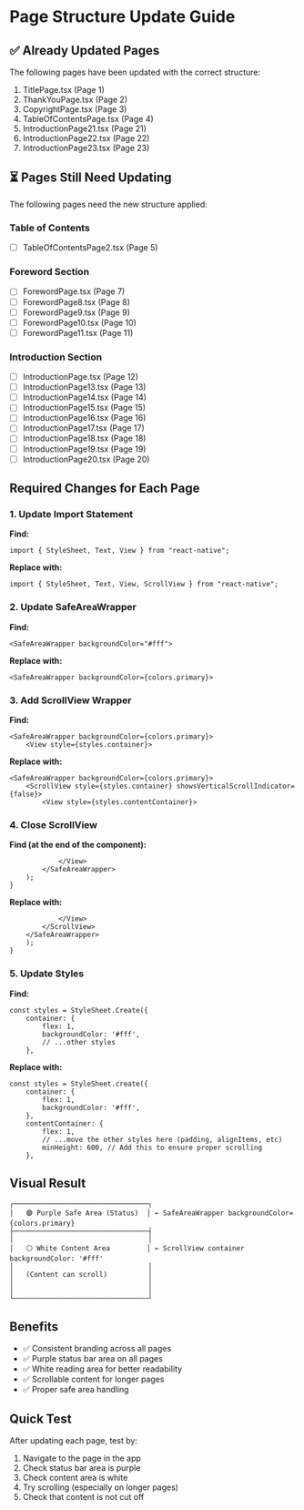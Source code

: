 # Page Structure Update Guide

## ✅ Already Updated Pages

The following pages have been updated with the correct structure:

1. TitlePage.tsx (Page 1)
2. ThankYouPage.tsx (Page 2)
3. CopyrightPage.tsx (Page 3)
4. TableOfContentsPage.tsx (Page 4)
5. IntroductionPage21.tsx (Page 21)
6. IntroductionPage22.tsx (Page 22)
7. IntroductionPage23.tsx (Page 23)

## ⏳ Pages Still Need Updating

The following pages need the new structure applied:

### Table of Contents

- [ ] TableOfContentsPage2.tsx (Page 5)

### Foreword Section

- [ ] ForewordPage.tsx (Page 7)
- [ ] ForewordPage8.tsx (Page 8)
- [ ] ForewordPage9.tsx (Page 9)
- [ ] ForewordPage10.tsx (Page 10)
- [ ] ForewordPage11.tsx (Page 11)

### Introduction Section

- [ ] IntroductionPage.tsx (Page 12)
- [ ] IntroductionPage13.tsx (Page 13)
- [ ] IntroductionPage14.tsx (Page 14)
- [ ] IntroductionPage15.tsx (Page 15)
- [ ] IntroductionPage16.tsx (Page 16)
- [ ] IntroductionPage17.tsx (Page 17)
- [ ] IntroductionPage18.tsx (Page 18)
- [ ] IntroductionPage19.tsx (Page 19)
- [ ] IntroductionPage20.tsx (Page 20)

## Required Changes for Each Page

### 1. Update Import Statement

**Find:**

```tsx
import { StyleSheet, Text, View } from "react-native";
```

**Replace with:**

```tsx
import { StyleSheet, Text, View, ScrollView } from "react-native";
```

### 2. Update SafeAreaWrapper

**Find:**

```tsx
<SafeAreaWrapper backgroundColor="#fff">
```

**Replace with:**

```tsx
<SafeAreaWrapper backgroundColor={colors.primary}>
```

### 3. Add ScrollView Wrapper

**Find:**

```tsx
<SafeAreaWrapper backgroundColor={colors.primary}>
    <View style={styles.container}>
```

**Replace with:**

```tsx
<SafeAreaWrapper backgroundColor={colors.primary}>
    <ScrollView style={styles.container} showsVerticalScrollIndicator={false}>
        <View style={styles.contentContainer}>
```

### 4. Close ScrollView

**Find (at the end of the component):**

```tsx
            </View>
        </SafeAreaWrapper>
    );
}
```

**Replace with:**

```tsx
            </View>
        </ScrollView>
    </SafeAreaWrapper>
    );
}
```

### 5. Update Styles

**Find:**

```tsx
const styles = StyleSheet.Create({
    container: {
        flex: 1,
        backgroundColor: '#fff',
        // ...other styles
    },
```

**Replace with:**

```tsx
const styles = StyleSheet.create({
    container: {
        flex: 1,
        backgroundColor: '#fff',
    },
    contentContainer: {
        flex: 1,
        // ...move the other styles here (padding, alignItems, etc)
        minHeight: 600, // Add this to ensure proper scrolling
    },
```

## Visual Result

```
┌─────────────────────────────────┐
│   🟣 Purple Safe Area (Status)  │ ← SafeAreaWrapper backgroundColor={colors.primary}
├─────────────────────────────────┤
│                                 │
│   ⚪ White Content Area         │ ← ScrollView container backgroundColor: '#fff'
│                                 │
│   (Content can scroll)          │
│                                 │
│                                 │
└─────────────────────────────────┘
```

## Benefits

- ✅ Consistent branding across all pages
- ✅ Purple status bar area on all pages
- ✅ White reading area for better readability
- ✅ Scrollable content for longer pages
- ✅ Proper safe area handling

## Quick Test

After updating each page, test by:

1. Navigate to the page in the app
2. Check status bar area is purple
3. Check content area is white
4. Try scrolling (especially on longer pages)
5. Check that content is not cut off
